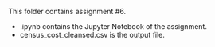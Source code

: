 This folder contains assignment #6.
- .ipynb contains the Jupyter Notebook of the assignment.
- census_cost_cleansed.csv is the output file.
